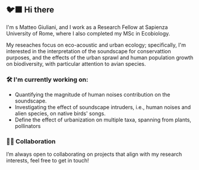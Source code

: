 ##  🐦‍⬛ Hi there
I'm s Matteo Giuliani, and I work as a Research Fellow at Sapienza University of Rome, where I also completed my MSc in Ecobiology.

My reseaches focus on eco-acoustic and urban ecology; specifically, I'm interested in the interpretation of the soundscape for conservattion purposes, and the effects of the urban sprawl and human population growth on biodiversity, with particular attention to avian species.

### 🛠️ I'm currently working on:
- Quantifying the magnitude of human noises contribution on the soundscape.
- Investigating the effect of soundscape intruders, i.e., human noises and alien species, on native birds' songs.
- Define the effect of urbanization on multiple taxa, spanning from plants, pollinators

### 🤜🤛 Collaboration 
I’m always open to collaborating on projects that align with my research interests, feel free to get in touch!
<!--
**matpagle/matpagle** is a ✨ _special_ ✨ repository because its `README.md` (this file) appears on your GitHub profile.

Here are some ideas to get you started:

- 🔭 I’m currently working on ...
- 🌱 I’m currently learning ...
- 👯 I’m looking to collaborate on ...
- 🤔 I’m looking for help with ...
- 💬 Ask me about ...
- 📫 How to reach me: ...
- 😄 Pronouns: ...
- ⚡ Fun fact: ...
-->
